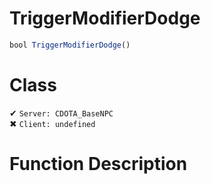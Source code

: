 # TriggerModifierDodge
```js
bool TriggerModifierDodge()
```
# Class
✔ `Server: CDOTA_BaseNPC`  
✖ `Client: undefined`  

# Function Description


